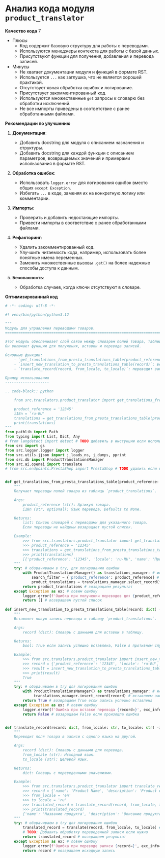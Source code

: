 # Анализ кода модуля `product_translator`

**Качество кода**
7
-  Плюсы
    - Код содержит базовую структуру для работы с переводами.
    - Используются менеджеры контекста для работы с базой данных.
    - Присутствуют функции для получения, добавления и перевода записей.
-  Минусы
    -  Не хватает документации модуля и функций в формате RST.
    -  Используется `...` как заглушка, что не является хорошей практикой.
    -  Отсутствует явная обработка ошибок и логирование.
    -  Присутствует закомментированный код.
    -  Используются множественные `get` запросы к словарю без обработки исключений.
    -  Не все импорты приведены в соответствие с ранее обработанными файлами.

**Рекомендации по улучшению**

1. **Документация**:
   - Добавить docstring для модуля с описанием назначения и структуры.
   - Добавить docstring для каждой функции с описанием параметров, возвращаемых значений и примерами использования в формате RST.

2. **Обработка ошибок**:
   - Использовать `logger.error` для логирования ошибок вместо общих `except Exception`.
   - Избегать `...` в коде, заменяя их на конкретную логику или комментарии.

3. **Импорты**:
    - Проверить и добавить недостающие импорты.
    - Привести импорты в соответствие с ранее обработанными файлами.

4. **Рефакторинг**:
   - Удалить закомментированный код.
   - Улучшить читаемость кода, например, использовать более понятные имена переменных.
   - Заменить множественные вызовы `.get()` на более надежные способы доступа к данным.

5. **Безопасность**:
    - Обработка случаев, когда ключи отсутствуют в словаре.

**Оптимизированный код**

```python
# -*- coding: utf-8 -*-

#! venv/bin/python/python3.12

"""
Модуль для управления переводами товаров.
=========================================================================================

Этот модуль обеспечивает слой связи между словарем полей товара, таблицей переводов и переводчиками.
Он включает функции для получения, вставки и перевода записей.

Основные функции:
    - `get_translations_from_presta_translations_table(product_reference, i18n)`: получает переводы из таблицы.
    - `insert_new_translation_to_presta_translations_table(record)`: вставляет новую запись перевода в таблицу.
    - `translate_record(record, from_locale, to_locale)`: переводит запись.

Пример использования
--------------------

.. code-block:: python

    from src.translators.product_translator import get_translations_from_presta_translations_table

    product_reference = '12345'
    i18n = 'ru-RU'
    translations = get_translations_from_presta_translations_table(product_reference, i18n)
    print(translations)
"""
from pathlib import Path
from typing import List, Dict, Any
# from langdetect import detect # TODO добавить в инстукцию если используется 
from src import gs
from src.logger.logger import logger
from src.utils.jjson import j_loads_ns, j_dumps, pprint
from src.db import ProductTranslationsManager
from src.ai.openai import translate
# from src.endpoints.PrestaShop import PrestaShop # TODO удалить если не используется


def get_translations_from_presta_translations_table(product_reference: str, i18n: str = None) -> list:
    """
    Получает переводы полей товара из таблицы `product_translations`.

    Args:
        product_reference (str): Артикул товара.
        i18n (str, optional): Язык перевода. Defaults to None.

    Returns:
        list: Список словарей с переводами для указанного товара.
        Если переводы не найдены возвращает пустой список.

    Example:
        >>> from src.translators.product_translator import get_translations_from_presta_translations_table
        >>> product_reference = '12345'
        >>> translations = get_translations_from_presta_translations_table(product_reference)
        >>> print(translations)
        [{'product_reference': '12345', 'locale': 'ru-RU', 'name': 'Продукт 12345', ...}]
    """
    try: # оборачиваем в try, для логирования ошибки
        with ProductTranslationsManager() as translations_manager: # используем менеджер контекста
            search_filter = {'product_reference': product_reference} # создаем фильтр
            product_translations = translations_manager.select_record(**search_filter) # получаем переводы
        return product_translations # возвращаем результат
    except Exception as ex: # ловим ошибку
        logger.error(f'Ошибка при получении переводов для {product_reference=}', exc_info=ex) # логируем ошибку
        return [] # возвращаем пустой список
    
def insert_new_translation_to_presta_translations_table(record: dict) -> bool:
    """
    Вставляет новую запись перевода в таблицу `product_translations`.

    Args:
        record (dict): Словарь с данными для вставки в таблицу.

    Returns:
        bool: True если запись успешно вставлена, False в противном случае.

    Example:
        >>> from src.translators.product_translator import insert_new_translation_to_presta_translations_table
        >>> record = {'product_reference': '12345', 'locale': 'ru-RU', 'name': 'Новый продукт', ...}
        >>> result = insert_new_translation_to_presta_translations_table(record)
        >>> print(result)
        True
    """
    try: # оборачиваем в try для логирования ошибок
        with ProductTranslationsManager() as translations_manager: # используем менеджер контекста
             translations_manager.insert_record(record) # вставляем запись
        return True # возвращаем True если запись успешно вставлена
    except Exception as ex: # ловим ошибку
        logger.error(f'Ошибка при вставке перевода {record=}', exc_info=ex) # логируем ошибку
        return False # возвращаем False если произошла ошибка


def translate_record(record: dict, from_locale: str, to_locale: str) -> dict:
    """
    Переводит поля товара в записи с одного языка на другой.

    Args:
        record (dict): Словарь с данными для перевода.
        from_locale (str): Исходный язык.
        to_locale (str): Целевой язык.

    Returns:
        dict: Словарь с переведенными значениями.

    Example:
        >>> from src.translators.product_translator import translate_record
        >>> record = {'name': 'Product Name', 'description': 'Product description'}
        >>> from_locale = 'en'
        >>> to_locale = 'ru'
        >>> translated_record = translate_record(record, from_locale, to_locale)
        >>> print(translated_record)
        {'name': 'Название продукта', 'description': 'Описание продукта'}
    """
    try: # оборачиваем в try для логирования ошибок
        translated_record = translate(record, from_locale, to_locale) # вызываем функцию перевода
        # TODO: Добавить обработку переведенной записи если нужно
        return translated_record # возвращаем результат
    except Exception as ex: # ловим ошибку
        logger.error(f'Ошибка при переводе записи {record=}', exc_info=ex) # логируем ошибку
        return record # возвращаем исходную запись